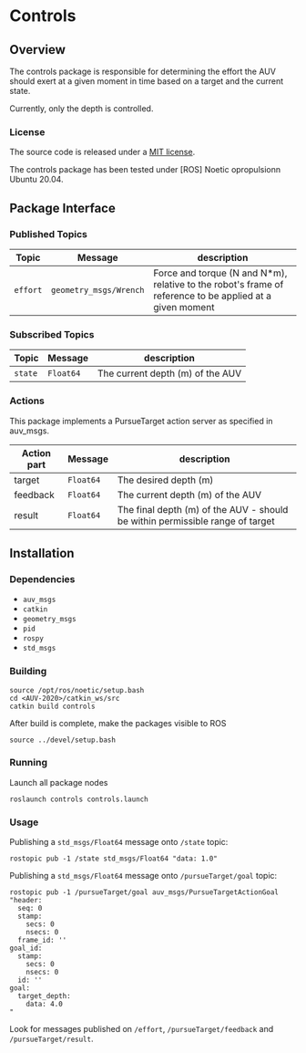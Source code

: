 # Controls

## Overview


The controls package is responsible for determining the effort the AUV should exert at a given moment in time based on a target and the current state.

Currently, only the depth is controlled.

### License

The source code is released under a [MIT license](LICENSE.md).

The controls package has been tested under [ROS] Noetic opropulsionn Ubuntu 20.04.


## Package Interface

### Published Topics

| Topic | Message | description |
| ------ | ------- | ---------- |
| `effort` | `geometry_msgs/Wrench` | Force and torque (N and N\*m), relative to the robot's frame of reference to be applied at a given moment |

### Subscribed Topics

| Topic | Message | description |
| ------ | ------- | ---------- |
| `state` | `Float64` | The current depth (m) of the AUV |

### Actions

This package implements a PursueTarget action server as specified in auv_msgs.

| Action part | Message | description |
| ------ | ------- | ---------- |
| target | `Float64` | The desired depth (m) |
| feedback | `Float64` | The current depth (m) of the AUV |
| result | `Float64` | The final depth (m) of the AUV - should be within permissible range of target |


## Installation

### Dependencies

- `auv_msgs`
- `catkin`
- `geometry_msgs`
- `pid`
- `rospy`
- `std_msgs`

### Building

	source /opt/ros/noetic/setup.bash
	cd <AUV-2020>/catkin_ws/src
	catkin build controls

After build is complete, make the packages visible to ROS

	source ../devel/setup.bash

### Running

Launch all package nodes

	roslaunch controls controls.launch
	
### Usage

 Publishing a `std_msgs/Float64` message onto `/state` topic:

	rostopic pub -1 /state std_msgs/Float64 "data: 1.0" 

Publishing a `std_msgs/Float64` message onto `/pursueTarget/goal` topic:

	rostopic pub -1 /pursueTarget/goal auv_msgs/PursueTargetActionGoal "header:
	  seq: 0
	  stamp:
	    secs: 0
	    nsecs: 0
	  frame_id: ''
	goal_id:
	  stamp:
	    secs: 0
	    nsecs: 0
	  id: ''
	goal:
	  target_depth: 
	    data: 4.0
	" 
 
 Look for messages published on `/effort`, `/pursueTarget/feedback` and `/pursueTarget/result`.
